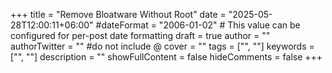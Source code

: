 +++
title = "Remove Bloatware Without Root"
date = "2025-05-28T12:00:11+06:00"
#dateFormat = "2006-01-02" # This value can be configured for per-post date formatting
draft = true
author = ""
authorTwitter = "" #do not include @
cover = ""
tags = ["", ""]
keywords = ["", ""]
description = ""
showFullContent = false
hideComments = false
+++
